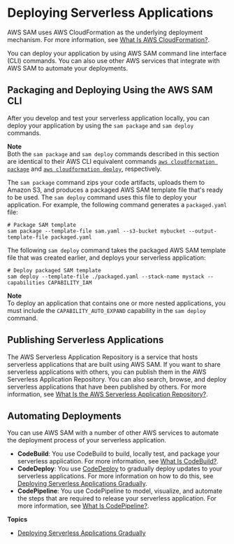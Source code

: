 # Deploying Serverless Applications<a name="serverless-deploying"></a>

AWS SAM uses AWS CloudFormation as the underlying deployment mechanism\. For more information, see [What Is AWS CloudFormation?](https://docs.aws.amazon.com/AWSCloudFormation/latest/UserGuide/)\.

You can deploy your application by using AWS SAM command line interface \(CLI\) commands\. You can also use other AWS services that integrate with AWS SAM to automate your deployments\.

## Packaging and Deploying Using the AWS SAM CLI<a name="serverless-sam-cli-using-package-and-deploy"></a>

After you develop and test your serverless application locally, you can deploy your application by using the `sam package` and `sam deploy` commands\.

**Note**  
Both the `sam package` and `sam deploy` commands described in this section are identical to their AWS CLI equivalent commands [ `aws cloudformation package`](http://docs.aws.amazon.com/cli/latest/reference/cloudformation/package.html) and [ `aws cloudformation deploy`](http://docs.aws.amazon.com/cli/latest/reference/cloudformation/deploy/index.html), respectively\.

The `sam package` command zips your code artifacts, uploads them to Amazon S3, and produces a packaged AWS SAM template file that's ready to be used\. The `sam deploy` command uses this file to deploy your application\. For example, the following command generates a `packaged.yaml` file:

```
# Package SAM template
sam package --template-file sam.yaml --s3-bucket mybucket --output-template-file packaged.yaml
```

The following `sam deploy` command takes the packaged AWS SAM template file that was created earlier, and deploys your serverless application:

```
# Deploy packaged SAM template
sam deploy --template-file ./packaged.yaml --stack-name mystack --capabilities CAPABILITY_IAM
```

**Note**  
To deploy an application that contains one or more nested applications, you must include the `CAPABILITY_AUTO_EXPAND` capability in the `sam deploy` command\.

## Publishing Serverless Applications<a name="serverless-deploying-publishing"></a>

The AWS Serverless Application Repository is a service that hosts serverless applications that are built using AWS SAM\. If you want to share serverless applications with others, you can publish them in the AWS Serverless Application Repository\. You can also search, browse, and deploy serverless applications that have been published by others\. For more information, see [ What Is the AWS Serverless Application Repository?](https://docs.aws.amazon.com/serverlessrepo/latest/devguide/what-is-serverlessrepo.html)\.

## Automating Deployments<a name="serverless-deploying-automated"></a>

You can use AWS SAM with a number of other AWS services to automate the deployment process of your serverless application\.
+ **CodeBuild**: You use CodeBuild to build, locally test, and package your serverless application\. For more information, see [What Is CodeBuild?](https://docs.aws.amazon.com/codebuild/latest/userguide/)\.
+ **CodeDeploy**: You use [CodeDeploy](https://docs.aws.amazon.com/codedeploy/latest/userguide/welcome.html) to gradually deploy updates to your serverless applications\. For more information on how to do this, see [Deploying Serverless Applications Gradually](automating-updates-to-serverless-apps.md)\.
+ **CodePipeline**: You use CodePipeline to model, visualize, and automate the steps that are required to release your serverless application\. For more information, see [What Is CodePipeline?](https://docs.aws.amazon.com/codepipeline/latest/APIReference/)\.

**Topics**
+ [Deploying Serverless Applications Gradually](automating-updates-to-serverless-apps.md)